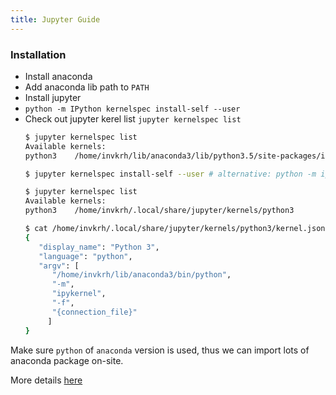 ```yaml
---
title: Jupyter Guide
---
```


### Installation

* Install anaconda
* Add anaconda lib path to `PATH`
* Install jupyter
* `python -m IPython kernelspec install-self --user`
* Check out jupyter kerel list `jupyter kernelspec list`
  ```bash
  $ jupyter kernelspec list
  Available kernels:
  python3    /home/invkrh/lib/anaconda3/lib/python3.5/site-packages/ipykernel/resources
  
  $ jupyter kernelspec install-self --user # alternative: python -m ipykernel.kernelspec
  
  $ jupyter kernelspec list
  Available kernels:
  python3    /home/invkrh/.local/share/jupyter/kernels/python3
  
  $ cat /home/invkrh/.local/share/jupyter/kernels/python3/kernel.json
  {
     "display_name": "Python 3",
     "language": "python",
     "argv": [
        "/home/invkrh/lib/anaconda3/bin/python",
        "-m",
        "ipykernel",
        "-f",
        "{connection_file}"
       ]
  }
  ```

Make sure `python` of `anaconda` version is used, thus we can import lots of anaconda package on-site.

More details [here](http://jupyter-client.readthedocs.io/en/latest/kernels.html#kernelspecs)

